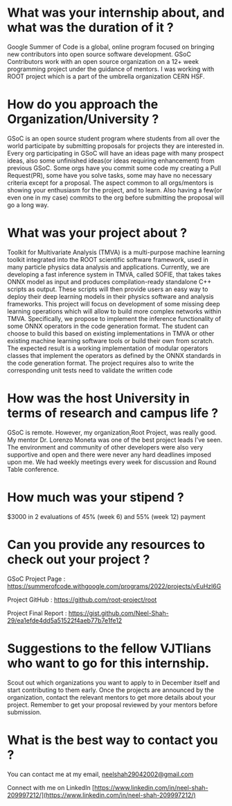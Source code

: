 # What was your internship about, and what was the duration of it ?

Google Summer of Code is a global, online program focused on bringing new contributors into open source software development. GSoC Contributors work with an open source organization on a 12+ week programming project under the guidance of mentors. I was working with ROOT project which is a part of the umbrella organization CERN HSF.

# How do you approach the Organization/University ?

GSoC is an open source student program where students from all over the world participate by submitting proposals for projects they are interested in. Every org participating in GSoC will have an ideas page with many prospect ideas, also some unfinished ideas(or ideas requiring enhancement) from previous GSoC. Some orgs have you commit some code my creating a Pull Request(PR), some have you solve tasks, some may have no necessary criteria except for a proposal. The aspect common to all orgs/mentors is showing your enthusiasm for the project, and to learn. Also having a few(or even one in my case) commits to the org before submitting the proposal will go a long way.

# What was your project about ?

Toolkit for Multivariate Analysis (TMVA) is a multi-purpose machine learning toolkit integrated into the ROOT scientific software framework, used in many particle physics data analysis and applications. Currently, we are developing a fast inference system in TMVA, called SOFIE, that takes takes ONNX model as input and produces compilation-ready standalone C++ scripts as output. These scripts will then provide users an easy way to deploy their deep learning models in their physics software and analysis frameworks. This project will focus on development of some missing deep learning operations which will allow to build more complex networks within TMVA. Specifically, we propose to implement the inference functionality of some ONNX operators in the code generation format. The student can choose to build this based on existing implementations in TMVA or other existing machine learning software tools or build their own from scratch. The expected result is a working implementation of modular operators classes that implement the operators as defined by the ONNX standards in the code generation format. The project requires also to write the corresponding unit tests need to validate the written code

# How was the host University in terms of research and campus life ?

GSoC is remote. However, my organization,Root Project, was really good. My mentor Dr. Lorenzo Moneta was one of the best project leads I’ve seen. The environment and community of other developers were also very supportive and open and there were never any hard deadlines imposed upon me. We had weekly meetings every week for discussion and Round Table conference.

# How much was your stipend ?

$3000 in 2 evaluations of 45% (week 6) and 55% (week 12) payment

# Can you provide any resources to check out your project ?

GSoC Project Page : https://summerofcode.withgoogle.com/programs/2022/projects/vEuHzl6G

Project GitHub : https://github.com/root-project/root

Project Final Report : https://gist.github.com/Neel-Shah-29/ea1efde4dd5a51522f4aeb77b7e1fe12

# Suggestions to the fellow VJTIians who want to go for this internship.

Scout out which organizations you want to apply to in December itself and start contributing to them early. Once the projects are announced by the organization, contact the relevant mentors to get more details about your project. Remember to get your proposal reviewed by your mentors before submission.

# What is the best way to contact you ?

You can contact me at my email, [neelshah29042002@gmail.com](mailto:neelshah29042002@gmail.com)

Connect with me on LinkedIn [https://www.linkedin.com/in/neel-shah-209997212/](https://www.linkedin.com/in/neel-shah-209997212/)
